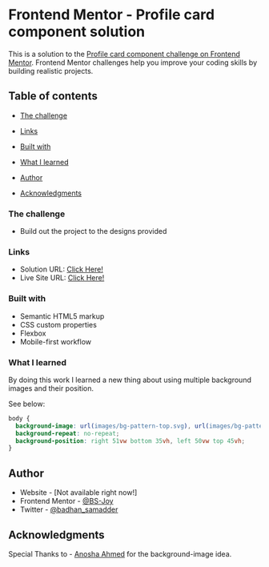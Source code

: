 # Frontend Mentor - Profile card component solution

This is a solution to the [Profile card component challenge on Frontend Mentor](https://www.frontendmentor.io/challenges/profile-card-component-cfArpWshJ). Frontend Mentor challenges help you improve your coding skills by building realistic projects. 

## Table of contents


  - [The challenge](#the-challenge)

  - [Links](#links)

  - [Built with](#built-with)
  - [What I learned](#what-i-learned)


- [Author](#author)
- [Acknowledgments](#acknowledgments)
### The challenge

- Build out the project to the designs provided

### Links

- Solution URL: [Click Here!](https://github.com/BS-Joy/fm-Profile-card-component)
- Live Site URL: [Click Here!](https://bs-joy.github.io/fm-Profile-card-component/)

### Built with

- Semantic HTML5 markup
- CSS custom properties
- Flexbox
- Mobile-first workflow

### What I learned

By doing this work I learned a new thing about using multiple background images and their position.

See below:

```css
body {
  background-image: url(images/bg-pattern-top.svg), url(images/bg-pattern-bottom.svg);
  background-repeat: no-repeat;
  background-position: right 51vw bottom 35vh, left 50vw top 45vh;
}
```

## Author

- Website - [Not available right now!]
- Frontend Mentor - [@BS-Joy](https://www.frontendmentor.io/profile/BS-Joy)
- Twitter - [@badhan_samadder](https://twitter.com/badhan_samadder)

## Acknowledgments

Special Thanks to - [Anosha Ahmed](https://www.frontendmentor.io/profile/anoshaahmed)
for the background-image idea.
